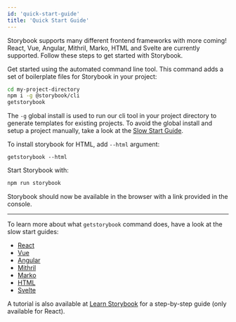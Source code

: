 ```yaml
---
id: 'quick-start-guide'
title: 'Quick Start Guide'
---
```


Storybook supports many different frontend frameworks with more coming!
React, Vue, Angular, Mithril, Marko, HTML and Svelte are currently supported. Follow these steps to get started with Storybook.

Get started using the automated command line tool. This command adds a set of boilerplate files for Storybook in your project:
```sh
cd my-project-directory
npm i -g @storybook/cli
getstorybook
```
The `-g` global install is used to run our cli tool in your project directory to generate templates for existing projects. To avoid the global install and setup a project manually, take a look at the [Slow Start Guide](/basics/slow-start-guide/).

To install storybook for HTML, add `--html` argument:
```
getstorybook --html
```


Start Storybook with:
```sh
npm run storybook
```

Storybook should now be available in the browser with a link provided in the console.

* * *

To learn more about what `getstorybook` command does, have a look at the slow start guides:
* [React](/basics/guide-react/)
* [Vue](/basics/guide-vue/)
* [Angular](/basics/guide-angular/)
* [Mithril](/basics/guide-mithril/)
* [Marko](/basics/guide-marko/)
* [HTML](/basics/guide-html/)
* [Svelte](/basics/guide-svelte/)

A tutorial is also available at [Learn Storybook](https://www.learnstorybook.com) for a step-by-step guide (only available for React).
